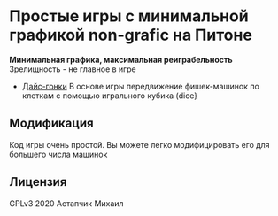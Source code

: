# Простые игры с минимальной графикой non-grafic на Питоне

**Минимальная графика, максимальная реиграбельность**  
Зрелищность - не главное в игре

* [Дайс-гонки](dice-racing/README-RUS.md) В основе игры передвижение фишек-машинок по клеткам с помощью игрального кубика (dice}



## Модификация

Код игры очень простой. Вы можете легко модифицировать его для большего числа машинок


## Лицензия

GPLv3 2020 Астапчик Михаил
